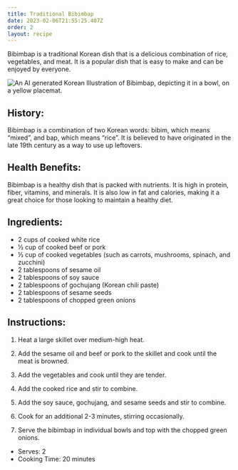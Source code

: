 ```yaml
---
title: Traditional Bibimbap
date: 2023-02-06T21:55:25.407Z
order: 2
layout: recipe
---
```

Bibimbap is a traditional Korean dish that is a delicious combination of rice, vegetables, and meat. It is a popular dish that is easy to make and can be enjoyed by everyone. 

![An AI generated Korean Illustration of Bibimbap, depicting it in a bowl, on a yellow placemat. ](../uploads/dall·e-2023-02-06-21.57.24-a-traditional-korean-painting-of-bibimbap.png "Illustration of Bibimbap (Dall-E 2)")

## History: 

Bibimbap is a combination of two Korean words: bibim, which means “mixed”, and bap, which means “rice”. It is believed to have originated in the late 19th century as a way to use up leftovers. 

## Health Benefits: 

Bibimbap is a healthy dish that is packed with nutrients. It is high in protein, fiber, vitamins, and minerals. It is also low in fat and calories, making it a great choice for those looking to maintain a healthy diet. 

## Ingredients:

*  2 cups of cooked white rice 
*  ½ cup of cooked beef or pork 
*  ½ cup of cooked vegetables (such as carrots, mushrooms, spinach, and zucchini) 
* 2 tablespoons of sesame oil
* 2 tablespoons of soy sauce 
* 2 tablespoons of gochujang (Korean chili paste) 
* 2 tablespoons of sesame seeds 
* 2 tablespoons of chopped green onions 

## Instructions: 

1. Heat a large skillet over medium-high heat. 

2. Add the sesame oil and beef or pork to the skillet and cook until the meat is browned. 

3. Add the vegetables and cook until they are tender. 

4. Add the cooked rice and stir to combine. 

5. Add the soy sauce, gochujang, and sesame seeds and stir to combine. 

6. Cook for an additional 2-3 minutes, stirring occasionally. 

7. Serve the bibimbap in individual bowls and top with the chopped green onions. 



* S﻿erves: 2  
* Cooking Time: 20 minutes